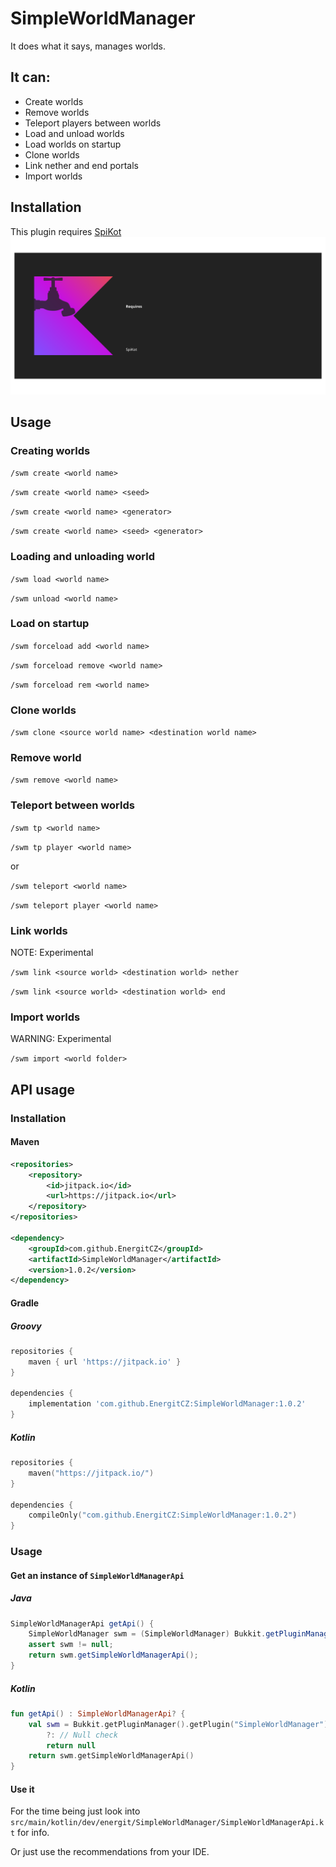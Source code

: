 # SimpleWorldManager
It does what it says, manages worlds.

## It can:
 - Create worlds
 - Remove worlds
 - Teleport players between worlds
 - Load and unload worlds
 - Load worlds on startup
 - Clone worlds
 - Link nether and end portals
 - Import worlds

## Installation
This plugin requires [SpiKot](https://github.com/EnergitCZ/SpiKot)
![Requires SpiKot](img/requires-spikot.svg)

## Usage

### Creating worlds
`/swm create <world name>`

`/swm create <world name> <seed>`

`/swm create <world name> <generator>`

`/swm create <world name> <seed> <generator>`

### Loading and unloading world
`/swm load <world name>`

`/swm unload <world name>`

### Load on startup
`/swm forceload add <world name>`

`/swm forceload remove <world name>`

`/swm forceload rem <world name>`

### Clone worlds
`/swm clone <source world name> <destination world name>`

### Remove world
`/swm remove <world name>`

### Teleport between worlds
`/swm tp <world name>`

`/swm tp player <world name>`

or

`/swm teleport <world name>`

`/swm teleport player <world name>`

### Link worlds
NOTE: Experimental

`/swm link <source world> <destination world> nether`

`/swm link <source world> <destination world> end`

### Import worlds
WARNING: Experimental

`/swm import <world folder>`

## API usage

### Installation

#### Maven

```xml
<repositories>
    <repository>
        <id>jitpack.io</id>
        <url>https://jitpack.io</url>
    </repository>
</repositories>

<dependency>
    <groupId>com.github.EnergitCZ</groupId>
    <artifactId>SimpleWorldManager</artifactId>
    <version>1.0.2</version>
</dependency>
```

#### Gradle 

##### Groovy
```groovy
repositories {
    maven { url 'https://jitpack.io' }
}

dependencies {
    implementation 'com.github.EnergitCZ:SimpleWorldManager:1.0.2'
}
```

##### Kotlin
```kotlin
repositories {
    maven("https://jitpack.io/")
}

dependencies {
    compileOnly("com.github.EnergitCZ:SimpleWorldManager:1.0.2")
}
```

### Usage

#### Get an instance of `SimpleWorldManagerApi`

##### Java
```java
SimpleWorldManagerApi getApi() {
    SimpleWorldManager swm = (SimpleWorldManager) Bukkit.getPluginManager().getPlugin("SimpleWorldManager");
    assert swm != null;
    return swm.getSimpleWorldManagerApi();
}
```

##### Kotlin
```kotlin
fun getApi() : SimpleWorldManagerApi? {
    val swm = Bukkit.getPluginManager().getPlugin("SimpleWorldManager") as SimpleWorldManager?
        ?: // Null check
        return null
    return swm.getSimpleWorldManagerApi()
}
```

#### Use it

For the time being just look into `src/main/kotlin/dev/energit/SimpleWorldManager/SimpleWorldManagerApi.kt` for info.

Or just use the recommendations from your IDE.

